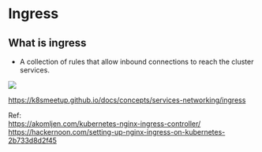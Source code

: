 # Ingress

## What is ingress
- A collection of rules that allow inbound connections to reach the cluster services.

![](https://cdn-images-1.medium.com/max/800/1*KIVa4hUVZxg-8Ncabo8pdg.png)  
  
https://k8smeetup.github.io/docs/concepts/services-networking/ingress  
  
Ref:  
https://akomljen.com/kubernetes-nginx-ingress-controller/  
https://hackernoon.com/setting-up-nginx-ingress-on-kubernetes-2b733d8d2f45  
